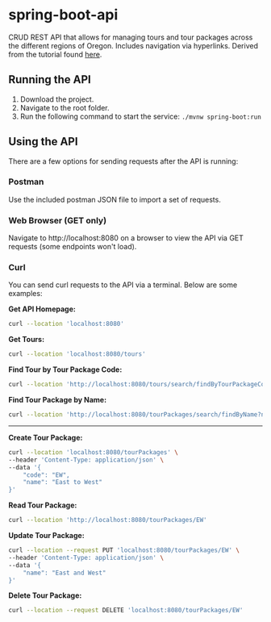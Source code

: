 # spring-boot-api
CRUD REST API that allows for managing tours and tour packages across the different regions of Oregon. Includes navigation via hyperlinks.
Derived from the tutorial found [here](https://www.linkedin.com/learning/creating-your-first-spring-boot-microservice/paging-and-sorting?autoSkip=true&resume=false).

## Running the API
1. Download the project.
1. Navigate to the root folder.
1. Run the following command to start the service:
   `./mvnw spring-boot:run`

## Using the API
There are a few options for sending requests after the API is running:

### Postman 
Use the included postman JSON file to import a set of requests.

### Web Browser (GET only)
Navigate to http://localhost:8080 on a browser to view the API via GET requests (some endpoints won't load).

### Curl
You can send curl requests to the API via a terminal. Below are some examples:

**Get API Homepage:**
```bash
curl --location 'localhost:8080'
```

**Get Tours:**
```bash
curl --location 'localhost:8080/tours'
```

**Find Tour by Tour Package Code:**
```bash
curl --location 'http://localhost:8080/tours/search/findByTourPackageCode?code=CS'
```

**Find Tour Package by Name:**
```bash
curl --location 'http://localhost:8080/tourPackages/search/findByName?name=Rivers%20and%20Sea'
```

---

**Create Tour Package:**
```bash
curl --location 'localhost:8080/tourPackages' \
--header 'Content-Type: application/json' \
--data '{
    "code": "EW",
    "name": "East to West"
}'
```

**Read Tour Package:**
```bash
curl --location 'http://localhost:8080/tourPackages/EW'
```

**Update Tour Package:**
```bash
curl --location --request PUT 'localhost:8080/tourPackages/EW' \
--header 'Content-Type: application/json' \
--data '{
    "name": "East and West"
}'
```

**Delete Tour Package:**
```bash
curl --location --request DELETE 'localhost:8080/tourPackages/EW'
```
